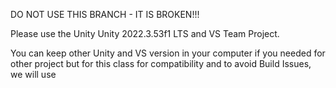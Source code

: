 DO NOT USE THIS BRANCH - IT IS BROKEN!!!

Please use the Unity Unity 2022.3.53f1 LTS and VS Team Project.

You can keep other Unity and VS version in your computer if you needed for other project but for this class for compatibility and to avoid Build Issues, we will use
